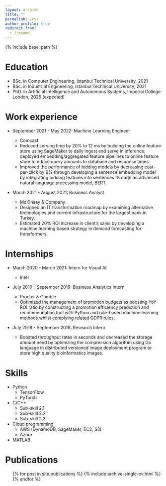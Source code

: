 ```yaml
---
layout: archive
title: ""
permalink: /cv/
author_profile: true
redirect_from:
  - /resume
---
```


{% include base_path %}

Education
======
* BSc. in Computer Engineering, Istanbul Technical University, 2021
* BSc. in Industrial Engineering, Istanbul Technical University, 2021
* PhD. in Artificial Intelligence and Autonomous Systems, Imperial College London, 2025 (expected)

Work experience
======
* September 2021 - May 2022: Machine Learning Engineer
  * Comcast
  * Reduced serving time by 20% to 12 ms by building the online feature store using SageMaker to daily ingest and serve in inference; deployed embedding/aggregated feature pipelines to online feature store to  educe query amounts to database and response times.
  * Improved the performance of bidding models by decreasing cost-per-click by 9% through developing a sentence embedding model by integrating bidding features into sentences through an advanced natural language processing model, BERT.

* March 2021 - August 2021: Business Analyst
  * McKinsey & Company
  * Designed an IT transformation roadmap by examining alternative technologies and current infrastructure for the largest bank in Turkey.
  * Estimated 20% ROI increase in client’s sales by developing a machine learning based strategy in demand forecasting for transformers.

Internships
======
* March 2020 - March 2021: Intern for Visual AI
  * Intel

* July 2019 - September 2019: Business Analytics Intern
  * Procter & Gamble
  * Optimized the management of promotion budgets as boosting YoY ROI ratio by constructing a promotion efficiency prediction and recommendation tool with Python and rule-based machine learning methods whilst complying related GDPR rules.

* July 2018 - September 2018: Research Intern
  * Boosted throughput rates in seconds and decreased the storage amount need by optimizing the compression algorithm using Go language in distributed versioned image deployment program to store high quality bioinformatics images.

Skills
======
* Python
  * TensorFlow
  * PyTorch
* C/C++
  * Sub-skill 2.1
  * Sub-skill 2.2
  * Sub-skill 2.3
* Cloud programming
  * AWS (DynamoDB, SageMaker, EC2, S3)
  * Azure
* MATLAB

Publications
======
  <ul>{% for post in site.publications %}
    {% include archive-single-cv.html %}
  {% endfor %}</ul>
  
<!-- Talks
======
  <ul>{% for post in site.talks %}
    {% include archive-single-talk-cv.html %}
  {% endfor %}</ul> -->
  
<!-- Teaching
======
  <ul>{% for post in site.teaching %}
    {% include archive-single-cv.html %}
  {% endfor %}</ul> -->
  
<!-- Service and leadership
======
* Currently signed in to 43 different slack teams -->
